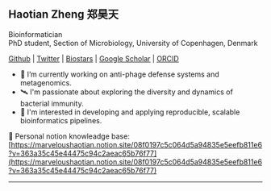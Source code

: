 ## Haotian Zheng 郑昊天

Bioinformatician  
PhD student, Section of Microbiology, University of Copenhagen, Denmark

[Github](https://github.com/marveloushaotian) | [Twitter](https://x.com/Fu_GongGong) | [Biostars](https://www.biostars.org/u/1000000000000000000000000) | [Google Scholar](https://scholar.google.com/citations?user=000000000000000000000000) | [ORCID](https://orcid.org/0000-0000-0000-0000)

- 🧬 I’m currently working on anti-phage defense systems and metagenomics.
- 🛰️ I'm passionate about exploring the diversity and dynamics of bacterial immunity.
- 🧰 I'm interested in developing and applying reproducible, scalable bioinformatics pipelines.

🔗 Personal notion knowleadge base: [https://marveloushaotian.notion.site/08f0197c5c064d5a94835e5eefb811e6?v=363a35c45e44475c94c2aeac65b76f77](https://marveloushaotian.notion.site/08f0197c5c064d5a94835e5eefb811e6?v=363a35c45e44475c94c2aeac65b76f77)

---
